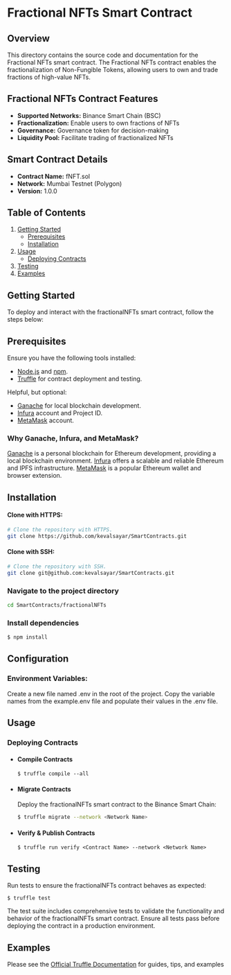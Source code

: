 # Fractional NFTs Smart Contract

## Overview

This directory contains the source code and documentation for the Fractional NFTs smart contract. The Fractional NFTs contract enables the fractionalization of Non-Fungible Tokens, allowing users to own and trade fractions of high-value NFTs.

## Fractional NFTs Contract Features

- **Supported Networks:** Binance Smart Chain (BSC)
- **Fractionalization:** Enable users to own fractions of NFTs
- **Governance:** Governance token for decision-making
- **Liquidity Pool:** Facilitate trading of fractionalized NFTs

## Smart Contract Details

- **Contract Name:** fNFT.sol
- **Network:** Mumbai Testnet (Polygon)
- **Version:** 1.0.0

## Table of Contents

1. [Getting Started](#getting-started)
   - [Prerequisites](#prerequisites)
   - [Installation](#installation)
2. [Usage](#usage)
   - [Deploying Contracts](#deploying-contracts)
3. [Testing](#testing)
4. [Examples](#examples)

## **Getting Started**

To deploy and interact with the fractionalNFTs smart contract, follow the steps below:

## **Prerequisites**

Ensure you have the following tools installed:

- [Node.js](https://nodejs.org/) and [npm](https://www.npmjs.com/).
- [Truffle](https://www.trufflesuite.com/truffle) for contract deployment and testing.

Helpful, but optional:

- [Ganache](https://github.com/trufflesuite/ganache#getting-started) for local blockchain development.
- [Infura](https://infura.io/) account and Project ID.
- [MetaMask](https://metamask.io/) account.

### **Why Ganache, Infura, and MetaMask?**

[Ganache](https://github.com/trufflesuite/ganache#getting-started) is a personal blockchain for Ethereum development, providing a local blockchain environment. [Infura](https://infura.io/) offers a scalable and reliable Ethereum and IPFS infrastructure. [MetaMask](https://metamask.io/) is a popular Ethereum wallet and browser extension.

## **Installation**

#### **Clone with HTTPS:**

```bash
# Clone the repository with HTTPS.
git clone https://github.com/kevalsayar/SmartContracts.git
```

#### **Clone with SSH:**

```bash
# Clone the repository with SSH.
git clone git@github.com:kevalsayar/SmartContracts.git
```

### Navigate to the project directory

```bash
cd SmartContracts/fractionalNFTs
```

### Install dependencies

```bash
$ npm install
```

## **Configuration**

### Environment Variables:

Create a new file named .env in the root of the project. Copy the variable names from the example.env file and populate their values in the .env file.

## **Usage**

### **Deploying Contracts**

- #### **Compile Contracts**
  ```
  $ truffle compile --all
  ```
- #### **Migrate Contracts**

  Deploy the fractionalNFTs smart contract to the Binance Smart Chain:

  ```bash
  $ truffle migrate --network <Network Name>
  ```

- #### **Verify & Publish Contracts**

  ```
  $ truffle run verify <Contract Name> --network <Network Name>
  ```

## **Testing**

Run tests to ensure the fractionalNFTs contract behaves as expected:

```
$ truffle test
```

The test suite includes comprehensive tests to validate the functionality and behavior of the fractionalNFTs smart contract. Ensure all tests pass before deploying the contract in a production environment.

## **Examples**

Please see the [Official Truffle Documentation](https://trufflesuite.com/docs/) for guides, tips, and examples

